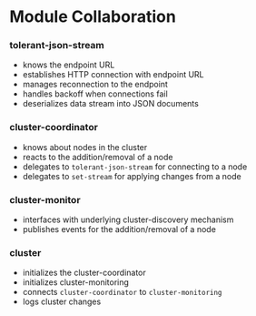 # Module Collaboration

### tolerant-json-stream

  + knows the endpoint URL
  + establishes HTTP connection with endpoint URL
  + manages reconnection to the endpoint
  + handles backoff when connections fail
  + deserializes data stream into JSON documents

### cluster-coordinator

  + knows about nodes in the cluster
  + reacts to the addition/removal of a node
  + delegates to `tolerant-json-stream` for connecting to a node
  + delegates to `set-stream` for applying changes from a node

### cluster-monitor

  + interfaces with underlying cluster-discovery mechanism
  + publishes events for the addition/removal of a node

### cluster

  + initializes the cluster-coordinator
  + initializes cluster-monitoring
  + connects `cluster-coordinator` to `cluster-monitoring`
  + logs cluster changes
